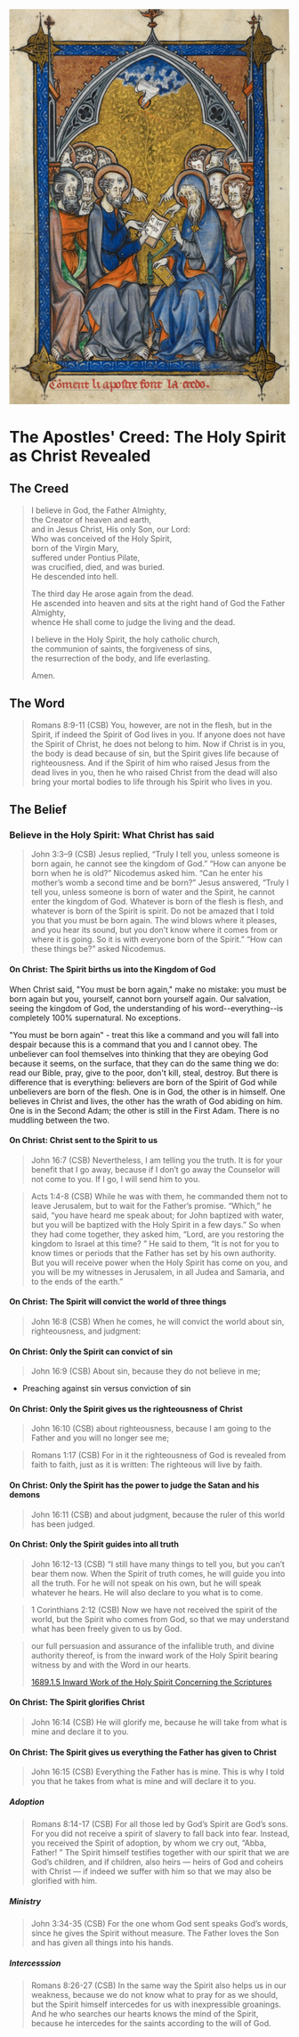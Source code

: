 <img class="intro-right" src="../images/art-apostles-creed.png">

# The Apostles' Creed: The Holy Spirit as Christ Revealed

## The Creed

>I believe in God, the Father Almighty,  
>the Creator of heaven and earth,  
>and in Jesus Christ, His only Son, our Lord:  
>Who was conceived of the Holy Spirit,  
>born of the Virgin Mary,  
>suffered under Pontius Pilate,  
>was crucified, died, and was buried.  
>He descended into hell.  
>  
>The third day He arose again from the dead.  
>He ascended into heaven and sits at the right hand of God the Father Almighty,  
>whence He shall come to judge the living and the dead.  
>  
><bgy>I believe in the Holy Spirit</bgy>, the holy catholic church,  
>the communion of saints, the forgiveness of sins,  
>the resurrection of the body, and life everlasting.  
>  
>Amen.

## The Word

>Romans 8:9-11 (CSB) You, however, are not in the flesh, but in the Spirit, if indeed the Spirit of God lives in you. If anyone does not have the Spirit of Christ, he does not belong to him. Now if Christ is in you, the body is dead because of sin, but the Spirit gives life because of righteousness. And if the Spirit of him who raised Jesus from the dead lives in you, then he who raised Christ from the dead will also bring your mortal bodies to life through his Spirit who lives in you.

## The Belief

### Believe in the Holy Spirit: What Christ has said

>John 3:3–9 (CSB) Jesus replied, “Truly I tell you, unless someone is born again, he cannot see the kingdom of God.” “How can anyone be born when he is old?” Nicodemus asked him. “Can he enter his mother’s womb a second time and be born?” Jesus answered, “Truly I tell you, unless someone is born of water and the Spirit, he cannot enter the kingdom of God. Whatever is born of the flesh is flesh, and whatever is born of the Spirit is spirit. Do not be amazed that I told you that you must be born again. The wind blows where it pleases, and you hear its sound, but you don’t know where it comes from or where it is going. So it is with everyone born of the Spirit.” “How can these things be?” asked Nicodemus.

#### On Christ: The Spirit births us into the Kingdom of God

When Christ said, "You must be born again," make no mistake: you must be born again but you, yourself, cannot born yourself again. Our salvation, seeing the kingdom of God, the understanding of his word--everything--is completely 100% supernatural. No exceptions.

"You must be born again" - treat this like a command and you will fall into despair because this is a command that you and I cannot obey. The unbeliever can fool themselves into thinking that they are obeying God because it seems, on the surface, that they can do the same thing we do: read our Bible, pray, give to the poor, don't kill, steal, destroy. But there is difference that is everything: believers are born of the Spirit of God while unbelievers are born of the flesh. One is in God, the other is in himself. One believes in Christ and lives, the other has the wrath of God abiding on him. One is in the Second Adam; the other is still in the First Adam. There is no muddling between the two.

#### On Christ: Christ sent to the Spirit to us

>John 16:7 (CSB) Nevertheless, I am telling you the truth. It is for your benefit that I go away, because if I don’t go away the Counselor will not come to you. If I go, I will send him to you. 

>Acts 1:4-8 (CSB) While he was with them, he commanded them not to leave Jerusalem, but to wait for the Father’s promise. “Which,” he said, “you have heard me speak about; for John baptized with water, but you will be baptized with the Holy Spirit in a few days.” So when they had come together, they asked him, “Lord, are you restoring the kingdom to Israel at this time? ” He said to them, “It is not for you to know times or periods that the Father has set by his own authority. But you will receive power when the Holy Spirit has come on you, and you will be my witnesses in Jerusalem, in all Judea and Samaria, and to the ends of the earth.”

#### On Christ: The Spirit will convict the world of three things

>John 16:8 (CSB) When he comes, he will convict the world about sin, righteousness, and judgment: 

#### On Christ: Only the Spirit can convict of sin

>John 16:9 (CSB) About sin, because they do not believe in me; 

- Preaching against sin versus conviction of sin 

#### On Christ: Only the Spirit gives us the righteousness of Christ

>John 16:10 (CSB) about righteousness, because I am going to the Father and you will no longer see me;

>Romans 1:17 (CSB) For in it the righteousness of God is revealed from faith to faith, just as it is written: The righteous will live by faith.

#### On Christ: Only the Spirit has the power to judge the Satan and his demons

>John 16:11 (CSB) and about judgment, because the ruler of this world has been judged. 

#### On Christ: Only the Spirit guides into all truth

>John 16:12-13 (CSB) “I still have many things to tell you, but you can’t bear them now. When the Spirit of truth comes, he will guide you into all the truth. For he will not speak on his own, but he will speak whatever he hears. He will also declare to you what is to come. 

>1 Corinthians 2:12 (CSB) Now we have not received the spirit of the world, but the Spirit who comes from God, so that we may understand what has been freely given to us by God.

>our full persuasion and assurance of the infallible truth, and divine authority thereof, is from the inward work of the Holy Spirit bearing witness by and with the Word in our hearts.
>
>[1689.1.5 Inward Work of the Holy Spirit Concerning the Scriptures](https://theologic.us/confession-1689/1689-1-5-the-inward-work-of-holy-spirit-concerning-scripture/)

#### On Christ: The Spirit glorifies Christ

>John 16:14 (CSB) He will glorify me, because he will take from what is mine and declare it to you. 

#### On Christ: The Spirit gives us everything the Father has given to Christ

>John 16:15 (CSB) Everything the Father has is mine. This is why I told you that he takes from what is mine and will declare it to you.

##### Adoption

>Romans 8:14-17 (CSB) For all those led by God’s Spirit are God’s sons. For you did not receive a spirit of slavery to fall back into fear. Instead, you received the Spirit of adoption, by whom we cry out, “Abba, Father! ” The Spirit himself testifies together with our spirit that we are God’s children, and if children, also heirs — heirs of God and coheirs with Christ — if indeed we suffer with him so that we may also be glorified with him.

##### Ministry

>John 3:34-35 (CSB) For the one whom God sent speaks God’s words, since he gives the Spirit without measure. The Father loves the Son and has given all things into his hands.

##### Intercesssion

>Romans 8:26-27 (CSB) In the same way the Spirit also helps us in our weakness, because we do not know what to pray for as we should, but the Spirit himself intercedes for us with inexpressible groanings. And he who searches our hearts knows the mind of the Spirit, because he intercedes for the saints according to the will of God.
